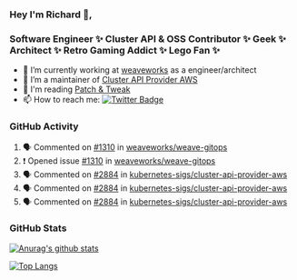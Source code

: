 ### Hey I'm Richard 👋, 

<h3 align="left">Software Engineer ✨ Cluster API & OSS Contributor ✨ Geek ✨ Architect ✨ Retro Gaming Addict ✨ Lego Fan ✨</h3>

- 🔭 I’m currently working at [weaveworks](https://github.com/weaveworks) as a engineer/architect
- 👯 I’m a maintainer of [Cluster API Provider AWS](https://github.com/kubernetes-sigs/cluster-api-provider-aws)
- 💬 I'm reading [Patch & Tweak](https://bjooks.com/products/patch-tweak-exploring-modular-synthesis)
- 📫 How to reach me: [![Twitter Badge](https://img.shields.io/badge/-@fruit_case-00acee?style=flat&logo=Twitter&logoColor=white)](https://twitter.com/intent/follow?screen_name=fruit_case "Follow on Twitter")

### GitHub Activity 

<!--START_SECTION:activity-->
1. 🗣 Commented on [#1310](https://github.com/weaveworks/weave-gitops/issues/1310) in [weaveworks/weave-gitops](https://github.com/weaveworks/weave-gitops)
2. ❗️ Opened issue [#1310](https://github.com/weaveworks/weave-gitops/issues/1310) in [weaveworks/weave-gitops](https://github.com/weaveworks/weave-gitops)
3. 🗣 Commented on [#2884](https://github.com/kubernetes-sigs/cluster-api-provider-aws/issues/2884) in [kubernetes-sigs/cluster-api-provider-aws](https://github.com/kubernetes-sigs/cluster-api-provider-aws)
4. 🗣 Commented on [#2884](https://github.com/kubernetes-sigs/cluster-api-provider-aws/issues/2884) in [kubernetes-sigs/cluster-api-provider-aws](https://github.com/kubernetes-sigs/cluster-api-provider-aws)
5. 🗣 Commented on [#2884](https://github.com/kubernetes-sigs/cluster-api-provider-aws/issues/2884) in [kubernetes-sigs/cluster-api-provider-aws](https://github.com/kubernetes-sigs/cluster-api-provider-aws)
<!--END_SECTION:activity-->

### GitHub Stats

[![Anurag's github stats](https://github-readme-stats.vercel.app/api?username=richardcase&count_private=true&show_icons=true)](https://github.com/anuraghazra/github-readme-stats)

[![Top Langs](https://github-readme-stats.vercel.app/api/top-langs/?username=richardcase&hide=html&layout=compact)](https://github.com/anuraghazra/github-readme-stats)
